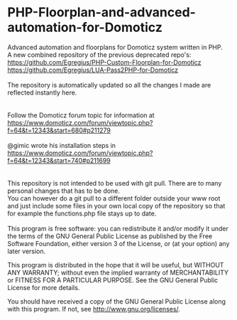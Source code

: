 # PHP-Floorplan-and-advanced-automation-for-Domoticz
Advanced automation and floorplans for Domoticz system written in PHP.<br>
A new combined repository of the previous deprecated repo's:<br>
https://github.com/Egregius/PHP-Custom-Floorplan-for-Domoticz<br>
https://github.com/Egregius/LUA-Pass2PHP-for-Domoticz<br>
<br>
The repository is automatically updated so all the changes I made are reflected instantly here.<br>
<br>
<br>
Follow the Domoticz forum topic for information at https://www.domoticz.com/forum/viewtopic.php?f=64&t=12343&start=680#p211279<br>
<br>
@gimic wrote his installation steps in https://www.domoticz.com/forum/viewtopic.php?f=64&t=12343&start=740#p211699<br>
<br>
<br>
This repository is not intended to be used with git pull. There are to many personal changes that has to be done.<br>
You can however do a git pull to a different folder outside your www root and just include some files in your own local copy of the repository so that for example the functions.php file stays up to date.<br>
<br>
This program is free software: you can redistribute it and/or modify it under the terms of the GNU General Public License as published by the Free Software Foundation, either version 3 of the License, or (at your option) any later version.<br>

This program is distributed in the hope that it will be useful, but WITHOUT ANY WARRANTY; without even the implied warranty of MERCHANTABILITY or FITNESS FOR A PARTICULAR PURPOSE. See the GNU General Public License for more details.<br>

You should have received a copy of the GNU General Public License along with this program. If not, see http://www.gnu.org/licenses/.